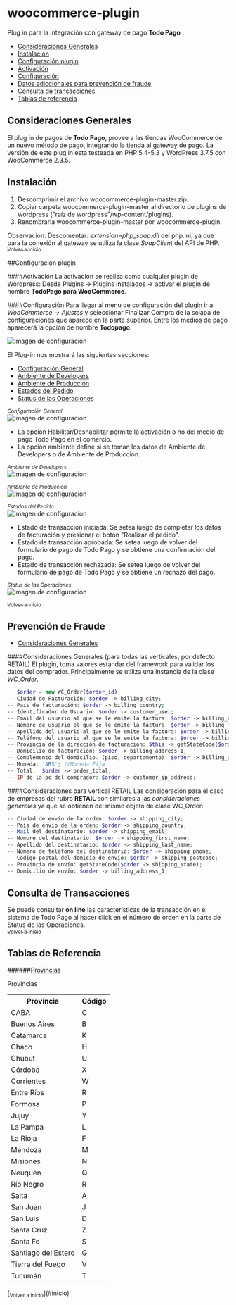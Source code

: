 <a name="inicio"></a>
woocommerce-plugin
============

Plug in para la integración con gateway de pago <strong>Todo Pago</strong>
- [Consideraciones Generales](#consideracionesgenerales)
- [Instalación](#instalacion)
- [Configuración plugin](#confplugin)
 - [Activación](#activacion)
 - [Configuración](#configuracion)
- [Datos adiccionales para prevención de fraude](#cybersource) 
- [Consulta de transacciones](#constrans)
- [Tablas de referencia](#tablas)

<a name="consideracionesgenerales"></a>
## Consideraciones Generales
El plug in de pagos de <strong>Todo Pago</strong>, provee a las tiendas WooCommerce de un nuevo m&eacute;todo de pago, integrando la tienda al gateway de pago.
La versión de este plug in esta testeada en PHP 5.4-5.3 y WordPress 3.7.5 con WooCommerce 2.3.5.

<a name="instalacion"></a>
## Instalación
1. Descomprimir el archivo woocommerce-plugin-master.zip. 
2. Copiar carpeta woocommerce-plugin-master al directorio de plugins de wordpress ("raíz de wordpress"/wp-content/plugins). 
3. Renombrarla woocommerce-plugin-master por woocommerce-plugin.

Observaci&oacute;n:
Descomentar: <em>extension=php_soap.dll</em> del php.ini, ya que para la conexión al gateway se utiliza la clase <em>SoapClient</em> del API de PHP.
<br />
[<sub>Volver a inicio</sub>](#inicio)

<a name="confplugin"></a>
##Configuración plugin

<a name="activacion"></a>
####Activación
La activación se realiza como cualquier plugin de Wordpress: Desde Plugins -> Plugins instalados -> activar el plugin de nombre <strong>TodoPago para WooCommerce</strong>.<br />

<a name="configuracion"></a>
####Configuración
Para llegar al menu de configuración del plugin ir a: <em>WooCommerce -> Ajustes</em> y seleccionar Finalizar Compra de la solapa de configuraciones que aparece en la parte superior. Entre los medios de pago aparecerá la opción de nombre <strong>Todopago</strong>.<br /> 

![imagen de configuracion](https://raw.githubusercontent.com/TodoPago/imagenes/master/woocommerce/1-%20header%20gateway.png)

El Plug-in nos mostrará las siguientes secciones:<br />
- [Configuración General](#configuraciongeneral)
- [Ambiente de Developers](#ambientetesting)
- [Ambiente de Producción](#ambienteproduccion)
- [Estados del Pedido](#estadospedido)
- [Status de las Operaciones](#statusoperaciones)

<a name="configuraciongeneral"></a>
<sub><em>Configuración General</em></sub><br />
![imagen de configuracion](https://github.com/TodoPago/imagenes/blob/master/woocommerce/2-%20configuracion%20general.png)
- La opción Habilitar/Deshabilitar permite la activación o no del medio de pago Todo Pago en el comercio.
- La opción ambiente define si se toman los datos de Ambiente de Developers o de Ambiente de Producción.

<a name="ambientetesting"></a>
<sub><em>Ambiente de Developers</em></sub><br />
![imagen de configuracion](https://raw.githubusercontent.com/TodoPago/imagenes/master/woocommerce/3-%20configuracion%20testing.png)

<a name="ambienteproduccion"></a>
<sub><em>Ambiente de Producción</em></sub><br />
![imagen de configuracion](https://raw.githubusercontent.com/TodoPago/imagenes/master/woocommerce/4-%20configuracion%20produccion.png)

<a name="estadospedido"></a>
<sub><em>Estados del Pedido</em></sub><br />
![imagen de configuracion](https://raw.githubusercontent.com/TodoPago/imagenes/master/woocommerce/5-%20configuracion%20estados.png)
- Estado de transacción iniciada: Se setea luego de completar los datos de facturación y presionar el botón "Realizar el pedido".
- Estado de transacción aprobada: Se setea luego de volver del formulario de pago de Todo Pago y se obtiene una confirmación del pago.
- Estado de transacción rechazada: Se setea luego de volver del formulario de pago de Todo Pago y se obtiene un rechazo del pago.

<a name="statusoperaciones"></a>
<sub><em>Status de las Operaciones</em></sub><br />
![imagen de configuracion](https://raw.githubusercontent.com/TodoPago/imagenes/master/woocommerce/6-%20status%20de%20las%20operaciones.png)
<br />

[<sub>Volver a inicio</sub>](#inicio)
<a name="tca"></a>

<a name="cybersource"></a>
## Prevención de Fraude
- [Consideraciones Generales](#cons_generales)

<a name="cons_generales"></a>
####Consideraciones Generales (para todas las verticales, por defecto RETAIL)
El plugin, toma valores est&aacute;ndar del framework para validar los datos del comprador. Principalmente se utiliza una instancia de la clase <em>WC_Order</em>.

```php
   $order = new WC_Order($order_id);
-- Ciudad de Facturación: $order -> billing_city;
-- País de facturación: $order -> billing_country;
-- Identificador de Usuario: $order -> customer_user;
-- Email del usuario al que se le emite la factura: $order -> billing_email;
-- Nombre de usuario el que se le emite la factura: $order -> billing_first_name;
-- Apellido del usuario al que se le emite la factura: $order -> billing_last_name;
-- Teléfono del usuario al que se le emite la factura: $order -> billing_phone;
-- Provincia de la dirección de facturación: $this -> getStateCode($order -> billing_state);
-- Domicilio de facturación: $order -> billing_address_1;
-- Complemento del domicilio. (piso, departamento): $order -> billing_address_2;
-- Moneda: 'ARS'; //Moneda Fija
-- Total:  $order -> order_total;
-- IP de la pc del comprador: $order -> customer_ip_address;
```
<a name="cons_retail"></a> 
####Consideraciones para vertical RETAIL
Las consideración para el caso de empresas del rubro <strong>RETAIL</strong> son similares a las <em>consideraciones generales</em> ya que se obtienen del mismo objeto de clase WC_Orden
```php
-- Ciudad de envío de la orden: $order -> shipping_city;
-- País de envío de la orden: $order -> shipping_country;
-- Mail del destinatario: $order -> shipping_email;
-- Nombre del destinatario: $order -> shipping_first_name;
-- Apellido del destinatario: $order -> shipping_last_name;
-- Número de teléfono del destinatario: $order -> shipping_phone;
-- Código postal del domicio de envío: $order -> shipping_postcode;
-- Provincia de envío: getStateCode($order -> shipping_state);
-- Domicilio de envío: $order -> billing_address_1;
```

<a name="constrans"></a>
## Consulta de Transacciones
Se puede consultar <strong>on line</strong> las características de la transacci&oacute;n en el sistema de Todo Pago al hacer click en el número de orden en la parte de Status de las Operaciones.<br />
[<sub>Volver a inicio</sub>](#inicio)

<a name="tablas"></a>
## Tablas de Referencia
######[Provincias](#p)

<a name="p"></a>
<p>Provincias</p>
<table>
<tr><th>Provincia</th><th>Código</th></tr>
<tr><td>CABA</td><td>C</td></tr>
<tr><td>Buenos Aires</td><td>B</td></tr>
<tr><td>Catamarca</td><td>K</td></tr>
<tr><td>Chaco</td><td>H</td></tr>
<tr><td>Chubut</td><td>U</td></tr>
<tr><td>Córdoba</td><td>X</td></tr>
<tr><td>Corrientes</td><td>W</td></tr>
<tr><td>Entre Ríos</td><td>R</td></tr>
<tr><td>Formosa</td><td>P</td></tr>
<tr><td>Jujuy</td><td>Y</td></tr>
<tr><td>La Pampa</td><td>L</td></tr>
<tr><td>La Rioja</td><td>F</td></tr>
<tr><td>Mendoza</td><td>M</td></tr>
<tr><td>Misiones</td><td>N</td></tr>
<tr><td>Neuquén</td><td>Q</td></tr>
<tr><td>Río Negro</td><td>R</td></tr>
<tr><td>Salta</td><td>A</td></tr>
<tr><td>San Juan</td><td>J</td></tr>
<tr><td>San Luis</td><td>D</td></tr>
<tr><td>Santa Cruz</td><td>Z</td></tr>
<tr><td>Santa Fe</td><td>S</td></tr>
<tr><td>Santiago del Estero</td><td>G</td></tr>
<tr><td>Tierra del Fuego</td><td>V</td></tr>
<tr><td>Tucumán</td><td>T</td></tr>
</table>
[<sub>Volver a inicio</sub>](#inicio)
